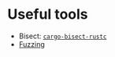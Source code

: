 # Useful tools

- Bisect: [`cargo-bisect-rustc`](./cargo-bisect-rustc.md)
- [Fuzzing](./fuzzing.md)
